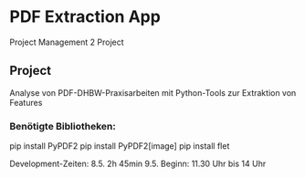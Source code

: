 # PDF Extraction App
Project Management 2 Project

## Project
Analyse von PDF-DHBW-Praxisarbeiten mit Python-Tools zur Extraktion von Features

### Benötigte Bibliotheken:
pip install PyPDF2
pip install PyPDF2[image]
pip install flet

Development-Zeiten:
8.5. 2h 45min
9.5. Beginn: 11.30 Uhr bis 14 Uhr
